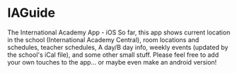 # IAGuide
The International Academy App - iOS
So far, this app shows current location in the school (International Academy Central), 
room locations and schedules, teacher schedules, A day/B day info, weekly events (updated by the school's iCal file),
and some other small stuff. Please feel free to add your own touches to the app... or maybe even make an android version!
